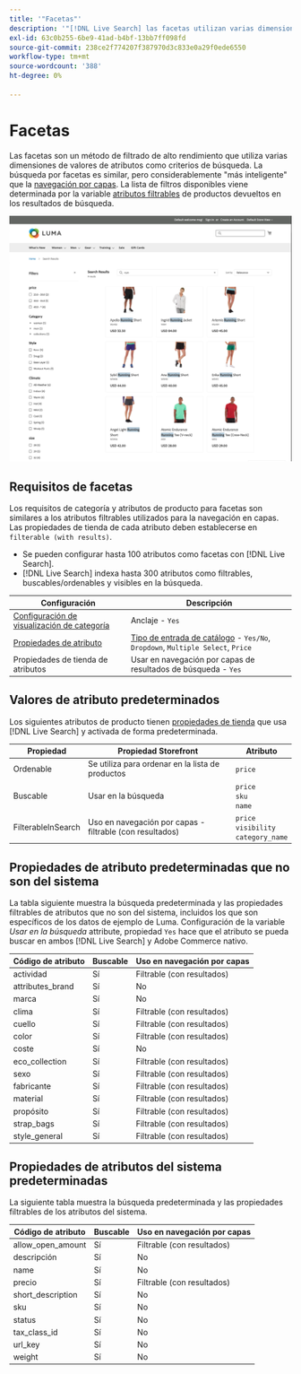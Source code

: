 ```yaml
---
title: '"Facetas"'
description: '"[!DNL Live Search] las facetas utilizan varias dimensiones de valores de atributos como criterios de búsqueda."'
exl-id: 63c0b255-6be9-41ad-b4bf-13bb7ff098fd
source-git-commit: 238ce2f774207f387970d3c833e0a29f0ede6550
workflow-type: tm+mt
source-wordcount: '388'
ht-degree: 0%

---
```


# Facetas

Las facetas son un método de filtrado de alto rendimiento que utiliza varias dimensiones de valores de atributos como criterios de búsqueda. La búsqueda por facetas es similar, pero considerablemente &quot;más inteligente&quot; que la [navegación por capas](https://docs.magento.com/user-guide/catalog/navigation-layered.html). La lista de filtros disponibles viene determinada por la variable [atributos filtrables](https://docs.magento.com/user-guide/catalog/navigation-layered-filterable-attributes.html) de productos devueltos en los resultados de búsqueda.

![Resultados de búsqueda filtrados](assets/storefront-search-results-run.png)

## Requisitos de facetas

Los requisitos de categoría y atributos de producto para facetas son similares a los atributos filtrables utilizados para la navegación en capas. Las propiedades de tienda de cada atributo deben establecerse en `filterable (with results)`.

* Se pueden configurar hasta 100 atributos como facetas con [!DNL Live Search].
* [!DNL Live Search] indexa hasta 300 atributos como filtrables, buscables/ordenables y visibles en la búsqueda.

| Configuración | Descripción |
|--- |--- |
| [Configuración de visualización de categoría](https://docs.magento.com/user-guide/catalog/categories-display-settings.html) | Anclaje - `Yes` |
| [Propiedades de atributo](https://docs.magento.com/user-guide/stores/attribute-product-create.html) | [Tipo de entrada de catálogo](https://docs.magento.com/user-guide/stores/attributes-input-types.html) - `Yes/No`, `Dropdown`, `Multiple Select`, `Price` |
| Propiedades de tienda de atributos | Usar en navegación por capas de resultados de búsqueda - `Yes` |

## Valores de atributo predeterminados

Los siguientes atributos de producto tienen [propiedades de tienda](https://docs.magento.com/user-guide/stores/attributes-product.html) que usa [!DNL Live Search] y activada de forma predeterminada.

| Propiedad | Propiedad Storefront | Atributo |
|---|---|---|
| Ordenable | Se utiliza para ordenar en la lista de productos | `price` |
| Buscable | Usar en la búsqueda | `price` <br />`sku`<br />`name` |
| FilterableInSearch | Uso en navegación por capas - filtrable (con resultados) | `price`<br />`visibility`<br />`category_name` |

## Propiedades de atributo predeterminadas que no son del sistema

La tabla siguiente muestra la búsqueda predeterminada y las propiedades filtrables de atributos que no son del sistema, incluidos los que son específicos de los datos de ejemplo de Luma. Configuración de la variable *Usar en la búsqueda* attribute, propiedad `Yes` hace que el atributo se pueda buscar en ambos [!DNL Live Search] y Adobe Commerce nativo.

| Código de atributo | Buscable | Uso en navegación por capas |
|--- |--- |--- |
| actividad | Sí | Filtrable (con resultados) |
| attributes_brand | Sí | No |
| marca | Sí | No |
| clima | Sí | Filtrable (con resultados) |
| cuello | Sí | Filtrable (con resultados) |
| color | Sí | Filtrable (con resultados) |
| coste | Sí | No |
| eco_collection | Sí | Filtrable (con resultados) |
| sexo | Sí | Filtrable (con resultados) |
| fabricante | Sí | Filtrable (con resultados) |
| material | Sí | Filtrable (con resultados) |
| propósito | Sí | Filtrable (con resultados) |
| strap_bags | Sí | Filtrable (con resultados) |
| style_general | Sí | Filtrable (con resultados) |

## Propiedades de atributos del sistema predeterminadas

La siguiente tabla muestra la búsqueda predeterminada y las propiedades filtrables de los atributos del sistema.

| Código de atributo | Buscable | Uso en navegación por capas |
|--- |--- |--- |
| allow_open_amount | Sí | Filtrable (con resultados) |
| descripción | Sí | No |
| name | Sí | No |
| precio | Sí | Filtrable (con resultados) |
| short_description | Sí | No |
| sku | Sí | No |
| status | Sí | No |
| tax_class_id | Sí | No |
| url_key | Sí | No |
| weight | Sí | No |
